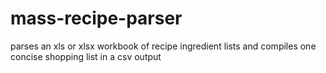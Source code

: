 # mass-recipe-parser
parses an xls or xlsx workbook of recipe ingredient lists and compiles one concise shopping list in a csv output
